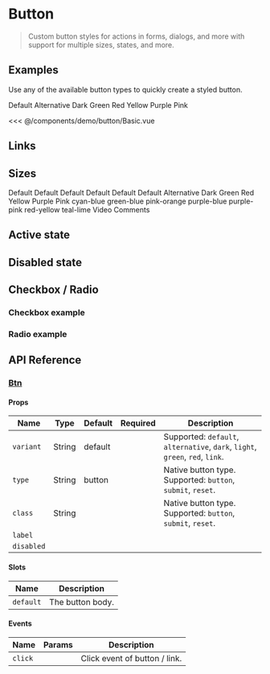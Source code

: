 # Button

> Custom button styles for actions in forms, dialogs, and more with support for multiple sizes, states, and more.

## Examples

Use any of the available button types to quickly create a styled button.

<DemoContainer2>
  <v-button color="default">Default</v-button>
  <v-button color="alternative">Alternative</v-button>
  <v-button color="dark">Dark</v-button>
  <v-button color="green">Green</v-button>
  <v-button color="red">Red</v-button>
  <v-button color="yellow">Yellow</v-button>
  <v-button color="purple">Purple</v-button>
  <v-button color="pink">Pink</v-button>
</DemoContainer2>

<<< @/components/demo/button/Basic.vue

## Links

## Sizes
<DemoContainer>
  <v-button size="xs">Default</v-button>
  <v-button size="sm">Default</v-button>
  <v-button size="md">Default</v-button>
  <v-button size="lg">Default</v-button>
  <v-button size="xl">Default</v-button>
</DemoContainer>

<DemoContainer2>
  <v-button color="default" pill>Default</v-button>
  <v-button color="alternative" pill>Alternative</v-button>
  <v-button color="dark" pill>Dark</v-button>
  <v-button color="green" pill>Green</v-button>
  <v-button color="red" pill>Red</v-button>
  <v-button color="yellow" pill>Yellow</v-button>
  <v-button color="purple" pill>Purple</v-button>
  <v-button color="pink" pill>Pink</v-button>
</DemoContainer2>

<DemoContainer2>
  <v-button color="cyan-blue">cyan-blue</v-button>
  <v-button color="green-blue">green-blue</v-button>
  <v-button color="pink-orange">pink-orange</v-button>
  <v-button color="purple-blue">purple-blue</v-button>
  <v-button color="purple-pink">purple-pink</v-button>
  <v-button color="red-yellow">red-yellow</v-button>
  <v-button color="teal-lime">teal-lime</v-button>
</DemoContainer2>

<DemoContainer2>
  <v-button color="cyan-blue">
    <v-icon name="video" />
  </v-button>
  <v-button color="green-blue">
    <v-icon name="edit" />
  </v-button>
  <v-button color="pink-orange">
    <v-icon name="verify" />
  </v-button>
  <v-button color="purple-blue">
    <v-icon name="comment" />
  </v-button>
  <v-button color="purple-pink">
    <v-icon name="send" />
  </v-button>
  <v-button color="red-yellow">
    <v-icon name="friends" />
  </v-button>
  <v-button color="teal-lime">
    <v-icon name="analytics" />
  </v-button>
</DemoContainer2>

<DemoContainer2>
  <v-button class="flex" color="cyan-blue">
    <template #prefix>
      <v-icon name="video" /> 
    </template>    
      Video
  </v-button>
    <v-button class="flex" color="purple-pink">
      Comments
    <template #suffix>
      <v-icon name="comment" /> 
    </template>          
  </v-button>
</DemoContainer2>

## Active state

## Disabled state

## Checkbox / Radio

### Checkbox example

### Radio example

## API Reference

### [Btn](https://github.com/suralabs/vancedvue/blob/1.x/src/components/button/v-button.js)


#### Props

| Name          | Type             | Default | Required | Description                                                                                                                   |
|---------------|------------------|---------|----------|-------------------------------------------------------------------------------------------------------------------------------|
| `variant`     | String           | default |          | Supported: `default`, `alternative`, `dark`, `light`, `green`, `red`, `link`.                                                 | 
| `type`        | String           | button  |          | Native button type. Supported: `button`, `submit`, `reset`.                                                                   |
| `class`       | String           |         |          | Native button type. Supported: `button`, `submit`, `reset`.                                                                   |
| `label`       |                  |         |          |              |
| `disabled`    |                  |         |          |            |

#### Slots

| Name      | Description      |
|-----------|------------------|
| `default` | The button body. |

#### Events

| Name    | Params | Description                   |
|---------|--------|-------------------------------|
| `click` |        | Click event of button / link. |

